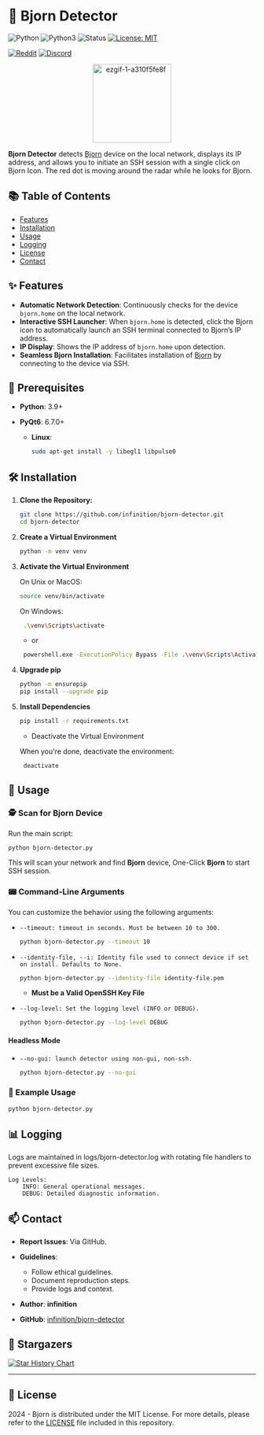 # 🧭 Bjorn Detector

![Python](https://img.shields.io/badge/Python-3776AB?logo=python&logoColor=fff)
![Python3](https://img.shields.io/badge/Python-3.9%2B-blue.svg)
![Status](https://img.shields.io/badge/Status-Development-blue.svg)
[![License: MIT](https://img.shields.io/badge/License-MIT-yellow.svg)](https://opensource.org/licenses/MIT)

[![Reddit](https://img.shields.io/badge/Reddit-Bjorn__CyberViking-orange?style=for-the-badge&logo=reddit)](https://www.reddit.com/r/Bjorn_CyberViking)
[![Discord](https://img.shields.io/badge/Discord-Join%20Us-7289DA?style=for-the-badge&logo=discord)](https://discord.com/invite/B3ZH9taVfT)

<p align="center">
  <img src="https://github.com/user-attachments/assets/182f82f0-5c3a-48a9-a75e-37b9cfa2263a" alt="ezgif-1-a310f5fe8f" width="160">
</p>

**Bjorn Detector** detects [Bjorn](https://github.com/infinition/bjorn) device on the local network, displays its IP address, and allows you to initiate an SSH session with a single click on Bjorn Icon.
The red dot is moving around the radar while he looks for Bjorn.

## 📚 Table of Contents

- [Features](#-features)
- [Installation](#-installation)
- [Usage](#-usage)
- [Logging](#-logging)
- [License](#-license)
- [Contact](#-contact)

## ✨ Features

- **Automatic Network Detection**: Continuously checks for the device `bjorn.home` on the local network.
- **Interactive SSH Launcher**: When `bjorn.home` is detected, click the Bjorn icon to automatically launch an SSH terminal connected to Bjorn’s IP address.
- **IP Display**: Shows the IP address of `bjorn.home` upon detection.
- **Seamless Bjorn Installation**: Facilitates installation of [Bjorn](https://github.com/infinition/Bjorn/) by connecting to the device via SSH.

## 📌 Prerequisites

- **Python**: 3.9+
- **PyQt6**: 6.7.0+

  - **Linux**:

    ```bash
    sudo apt-get install -y libegl1 libpulse0
    ```

## 🛠️ Installation

1. **Clone the Repository:**

   ```bash
   git clone https://github.com/infinition/bjorn-detector.git
   cd bjorn-detector
   ```

2. **Create a Virtual Environment**

   ```bash
   python -m venv venv
   ```

3. **Activate the Virtual Environment**

   On Unix or MacOS:

   ```bash
   source venv/bin/activate
   ```

   On Windows:

   ```bash
    .\venv\Scripts\activate
   ```

   - or

   ```bash
    powershell.exe -ExecutionPolicy Bypass -File .\venv\Scripts\Activate.ps1
   ```

4. **Upgrade pip**

   ```bash
   python -m ensurepip
   pip install --upgrade pip
   ```

5. **Install Dependencies**

   ```bash
   pip install -r requirements.txt
   ```

   - Deactivate the Virtual Environment

   When you're done, deactivate the environment:

   ```bash
    deactivate
   ```

## 🚀 Usage

### 🕵️ Scan for Bjorn Device

Run the main script:

```bash
python bjorn-detector.py
```

This will scan your network and find **Bjorn** device, One-Click **Bjorn** to start SSH session.

### 📟 Command-Line Arguments

You can customize the behavior using the following arguments:

- `--timeout: timeout in seconds. Must be between 10 to 300.`

  ```bash
  python bjorn-detector.py --timeout 10
  ```

- `--identity-file, --i: Identity file used to connect device if set on install. Defaults to None.`

  ```bash
  python bjorn-detector.py --identity-file identity-file.pem
  ```

  - **Must be a Valid OpenSSH Key File**

- `--log-level: Set the logging level (INFO or DEBUG).`

  ```bash
  python bjorn-detector.py --log-level DEBUG
  ```

#### Headless Mode

- `--no-gui: launch detector using non-gui, non-ssh.`

  ```bash
  python bjorn-detector.py --no-gui
  ```

### 📝 Example Usage

```bash
python bjorn-detector.py
```

## 📊 Logging

Logs are maintained in logs/bjorn-detector.log with rotating file handlers to prevent excessive file sizes.

    Log Levels:
        INFO: General operational messages.
        DEBUG: Detailed diagnostic information.

## 📫 Contact

- **Report Issues**: Via GitHub.
- **Guidelines**:

  - Follow ethical guidelines.
  - Document reproduction steps.
  - Provide logs and context.

- **Author**: **infinition**
- **GitHub**: [infinition/bjorn-detector](https://github.com/infinition/bjorn-detector)

## 🌠 Stargazers

[![Star History Chart](https://api.star-history.com/svg?repos=infinition/bjorn-detector&type=Date)](https://star-history.com/#infinition/bjorn-detector&Date)

---

## 📜 License

2024 - Bjorn is distributed under the MIT License. For more details, please refer to the [LICENSE](LICENSE) file included in this repository.
